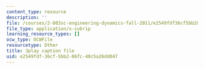 ```yaml
---
content_type: resource
description: ''
file: /courses/2-003sc-engineering-dynamics-fall-2011/e2549fdf36cf5bb286fc40c5a26dd047_f1pxiNDTyHc.vtt
file_type: application/x-subrip
learning_resource_types: []
ocw_type: OCWFile
resourcetype: Other
title: 3play caption file
uid: e2549fdf-36cf-5bb2-86fc-40c5a26dd047
---
```

